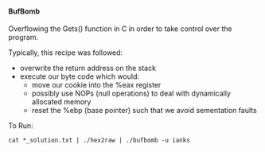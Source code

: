 #### BufBomb

Overflowing the Gets() function in C in order to take control over the program.

Typically, this recipe was followed:
  * overwrite the return address on the stack
  * execute our byte code which would:
    * move our cookie into the %eax register
    * possibly use NOPs (null operations) to deal with dynamically allocated memory
    * reset the %ebp (base pointer) such that we avoid sementation faults

To Run:
```  
cat *_solution.txt | ./hex2raw | ./bufbomb -u ianks
```
